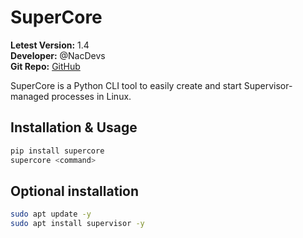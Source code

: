 # SuperCore

**Letest Version:** 1.4  
**Developer:** @NacDevs  
**Git Repo:** [GitHub](https://github.com/yuvrajmodz/SuperCore)

SuperCore is a Python CLI tool to easily create and start Supervisor-managed processes in Linux.

## Installation & Usage

```bash
pip install supercore
supercore <command>
```

## Optional installation

```bash
sudo apt update -y
sudo apt install supervisor -y
```
